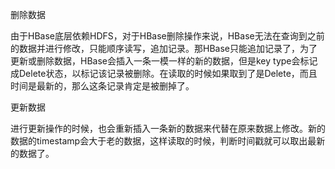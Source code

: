 删除数据

由于HBase底层依赖HDFS，对于HBase删除操作来说，HBase无法在查询到之前的数据并进行修改，只能顺序读写，追加记录。那HBase只能追加记录了，为了更新或删除数据，HBase会插入一条一模一样的新的数据，但是key type会标记成Delete状态，以标记该记录被删除。在读取的时候如果取到了是Delete，而且时间是最新的，那么这条记录肯定是被删掉了。

更新数据

进行更新操作的时候，也会重新插入一条新的数据来代替在原来数据上修改。新的数据的timestamp会大于老的数据，这样读取的时候，判断时间戳就可以取出最新的数据了。